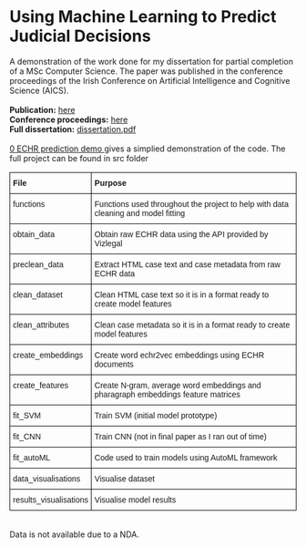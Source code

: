 # Using Machine Learning to Predict Judicial Decisions
A demonstration of the work done for my dissertation for partial completion of a MSc Computer Science. The paper was published in the conference proceedings of the Irish Conference on Artificial Intelligence and Cognitive Science (AICS). 
<br>
<br>
<b>Publication:</b> <a href="http://aics2019.datascienceinstitute.ie/papers/aics_26.pdf"> here </a>
<br>
<b>Conference proceedings:</b>   <a href="http://aics2019.datascienceinstitute.ie/papers.html"> here </a>
<br>
<b>Full dissertation:</b>  <a href="https://github.com/conorosully/legal-case-prediction/blob/master/dissertation.pdf"> dissertation.pdf </a>
<br>
<br>
<a href="https://github.com/conorosully/legal-case-prediction/blob/master/0%20ECHR%20prediction%20demo.ipynb">0 ECHR prediction demo </a>gives a simplied demonstration of the code. The full project can be found in src folder
  

<style type="text/css">
.tg  {border-collapse:collapse;border-spacing:0;}
.tg td{font-family:Arial, sans-serif;font-size:14px;padding:10px 5px;border-style:solid;border-width:1px;overflow:hidden;word-break:normal;border-color:black;}
.tg th{font-family:Arial, sans-serif;font-size:14px;font-weight:normal;padding:10px 5px;border-style:solid;border-width:1px;overflow:hidden;word-break:normal;border-color:black;}
.tg .tg-yla0{font-weight:bold;text-align:left;vertical-align:middle}
.tg .tg-0lax{text-align:left;vertical-align:top}
</style>
<table class="tg">
  <tr>
    <th class="tg-yla0">File</th>
    <th class="tg-0lax"><span style="font-weight:bold">Purpose</span></th>
  </tr>
  <tr>
    <td class="tg-0lax">functions</td>
    <td class="tg-0lax">Functions used throughout the project to help with data cleaning and model fitting</td>
  </tr>
  <tr>
    <td class="tg-0lax">obtain_data</td>
    <td class="tg-0lax">Obtain raw ECHR data using the API provided by Vizlegal</td>
  </tr>
  <tr>
    <td class="tg-0lax">preclean_data</td>
    <td class="tg-0lax">Extract HTML case text and case metadata from raw ECHR data</td>
  </tr>
  <tr>
    <td class="tg-0lax">clean_dataset</td>
    <td class="tg-0lax">Clean HTML case text so it is in a format ready to create model features</td>
  </tr>
  <tr>
    <td class="tg-0lax">clean_attributes</td>
    <td class="tg-0lax">Clean case metadata so it is in a format ready to create model features</td>
  </tr>
  <tr>
    <td class="tg-0lax">create_embeddings</td>
    <td class="tg-0lax">Create word echr2vec embeddings using ECHR documents</td>
  </tr>
  <tr>
    <td class="tg-0lax">create_features</td>
    <td class="tg-0lax">Create N-gram, average word embeddings and pharagraph embeddings feature matrices</td>
  </tr>
  <tr>
    <td class="tg-0lax">fit_SVM</td>
    <td class="tg-0lax">Train SVM (initial model prototype)</td>
  </tr>
  <tr>
    <td class="tg-0lax">fit_CNN</td>
    <td class="tg-0lax">Train CNN (not in final paper as I ran out of time)</td>
  </tr>
  <tr>
    <td class="tg-0lax">fit_autoML</td>
    <td class="tg-0lax">Code used to train models using AutoML framework</td>
  </tr>
  <tr>
    <td class="tg-0lax">data_visualisations</td>
    <td class="tg-0lax">Visualise dataset</td>
  </tr>
  <tr>
    <td class="tg-0lax">results_visualisations</td>
    <td class="tg-0lax">Visualise model results</td>
  </tr>
</table>

<br>
Data is not available due to a NDA.
